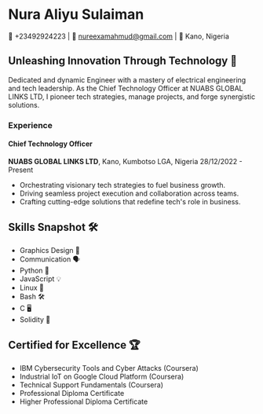 # Nura Aliyu Sulaiman
📱 +23492924223 | 📧 nureexamahmud@gmail.com | 📍 Kano, Nigeria 

## Unleashing Innovation Through Technology 🚀

Dedicated and dynamic Engineer with a mastery of electrical engineering and tech leadership. As the Chief Technology Officer at NUABS GLOBAL LINKS LTD, I pioneer tech strategies, manage projects, and forge synergistic solutions.

### Experience
#### Chief Technology Officer
**NUABS GLOBAL LINKS LTD**, Kano, Kumbotso LGA, Nigeria
28/12/2022 - Present
- Orchestrating visionary tech strategies to fuel business growth.
- Driving seamless project execution and collaboration across teams.
- Crafting cutting-edge solutions that redefine tech's role in business.

<!-- Continue with other sections -->

## Skills Snapshot 🛠️
- Graphics Design 🎨
- Communication 🗣️
- Python 🐍
- JavaScript 💡
- Linux 🐧
- Bash 🛠️
- C 🖥️
- Solidity 💎

## Certified for Excellence 🏆
- IBM Cybersecurity Tools and Cyber Attacks (Coursera)
- Industrial IoT on Google Cloud Platform (Coursera)
- Technical Support Fundamentals (Coursera)
- Professional Diploma Certificate
- Higher Professional Diploma Certificate
